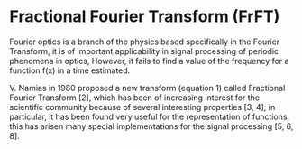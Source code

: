 # Fractional Fourier Transform (FrFT)

Fourier optics is a branch of the physics based specifically in the Fourier Transform, it is of important applicability in signal processing of periodic phenomena in optics, However, it fails to find a value of the frequency for a function f(x) in a time estimated.

V. Namias in 1980 proposed a new transform (equation 1) called Fractional Fourier Transform [2], which has been of increasing interest for the scientific community because of several interesting properties [3, 4]; in particular, it has been found very useful for the representation of functions, this has arisen many special implementations for the signal processing [5, 6, 8].
